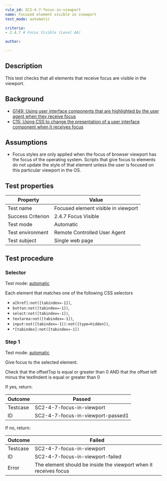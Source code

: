 ```yaml
---
rule_id: SC2-4-7-focus-in-viewport
name: Focused element visible in viewport
test_mode: automatic

criteria:
- 2.4.7 # Focus Visible (Level AA)

author:

---
```


## Description

This test checks that all elements that receive focus are visible in the viewport.

## Background

- [G149: Using user interface components that are highlighted by the user agent when they receive focus](http://www.w3.org/TR/2014/NOTE-WCAG20-TECHS-20140916/G149)
- [C15: Using CSS to change the presentation of a user interface component when it receives focus](http://www.w3.org/TR/2014/NOTE-WCAG20-TECHS-20140916/C15)

## Assumptions

- Focus styles are only applied when the focus of browser viewport has the focus of the operating system. Scripts that give focus to elements do not update the style of that element unless the user is focused on this particular viewport in the OS.

## Test properties

| Property          | Value
|-------------------|----
| Test name         | Focused element visible in viewport
| Success Criterion | 2.4.7 Focus Visible
| Test mode         | Automatic
| Test environment  | Remote Controlled User Agent
| Test subject      | Single web page

## Test procedure

### Selector

Test mode: [automatic][AUTO]

Each element that matches one of the following CSS selectors

- `a[href]:not([tabindex=-1])`,
- `button:not([tabindex=-1])`,
- `select:not([tabindex=-1])`,
- `textarea:not([tabindex=-1])`,
- `input:not([tabindex=-1]):not([type=hidden])`,
- `*[tabindex]:not([tabindex=-1])`

### Step 1

Test mode: [automatic][AUTO]

Give focus to the selected element.

Check that the offsetTop is equal or greater than 0 AND that the offset left minus the textIndent is equal or greater than 0

If yes, return:

| Outcome  | Passed
|----------|-----
| Testcase | SC2-4-7-focus-in-viewport
| ID       | SC2-4-7-focus-in-viewport-passed1

If no, return:

| Outcome  | Failed
|----------|-----
| Testcase | SC2-4-7-focus-in-viewport
| ID       | SC2-4-7-focus-in-viewport-failed
| Error    | The element should be inside the viewport when it receives focus

[AUTO]: ../pages/test-modes.html#automatic
[MANUAL]: ../pages/test-modes.html#manual